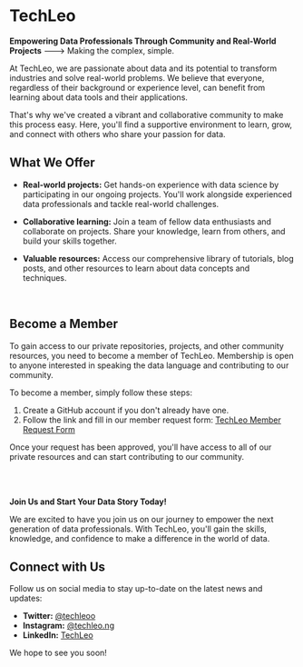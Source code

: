 # TechLeo

**Empowering Data Professionals Through Community and Real-World Projects** ---> Making the complex, simple.

At TechLeo, we are passionate about data and its potential to transform industries and solve real-world problems. We believe that everyone, regardless of their background or experience level, can benefit from learning about data tools and their applications.

That's why we've created a vibrant and collaborative community to make this process easy. Here, you'll find a supportive environment to learn, grow, and connect with others who share your passion for data.

## **What We Offer**

* **Real-world projects:** Get hands-on experience with data science by participating in our ongoing projects. You'll work alongside experienced data professionals and tackle real-world challenges.

* **Collaborative learning:** Join a team of fellow data enthusiasts and collaborate on projects. Share your knowledge, learn from others, and build your skills together.

* **Valuable resources:** Access our comprehensive library of tutorials, blog posts, and other resources to learn about data concepts and techniques.

<br>

## **Become a Member**

To gain access to our private repositories, projects, and other community resources, you need to become a member of TechLeo. Membership is open to anyone interested in speaking the data language and contributing to our community.

To become a member, simply follow these steps:

1. Create a GitHub account if you don't already have one.
2. Follow the link and fill in our member request form: [TechLeo Member Request Form](https://forms.office.com/r/v06NdS3aQ8)

Once your request has been approved, you'll have access to all of our private resources and can start contributing to our community.

<br>
<br>

**Join Us and Start Your Data Story Today!**

We are excited to have you join us on our journey to empower the next generation of data professionals. With TechLeo, you'll gain the skills, knowledge, and confidence to make a difference in the world of data.

## **Connect with Us**

Follow us on social media to stay up-to-date on the latest news and updates:

* **Twitter:** [@techleoo](https://twitter.com/TechLeoo)
* **Instagram:** [@techleo.ng](https://www.instagram.com/techleo.ng/)
* **LinkedIn:** [TechLeo](https://www.linkedin.com/company/techleo/)

We hope to see you soon!
